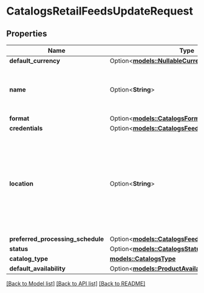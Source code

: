 # CatalogsRetailFeedsUpdateRequest

## Properties

Name | Type | Description | Notes
------------ | ------------- | ------------- | -------------
**default_currency** | Option<[**models::NullableCurrency**](NullableCurrency.md)> |  | [optional]
**name** | Option<**String**> | A human-friendly name associated to a given feed. | [optional]
**format** | Option<[**models::CatalogsFormat**](CatalogsFormat.md)> |  | [optional]
**credentials** | Option<[**models::CatalogsFeedCredentials**](CatalogsFeedCredentials.md)> |  | [optional]
**location** | Option<**String**> | The URL where a feed is available for download. This URL is what Pinterest will use to download a feed for processing. | [optional]
**preferred_processing_schedule** | Option<[**models::CatalogsFeedProcessingSchedule**](CatalogsFeedProcessingSchedule.md)> |  | [optional]
**status** | Option<[**models::CatalogsStatus**](CatalogsStatus.md)> |  | [optional]
**catalog_type** | [**models::CatalogsType**](CatalogsType.md) |  | 
**default_availability** | Option<[**models::ProductAvailabilityType**](ProductAvailabilityType.md)> |  | [optional]

[[Back to Model list]](../README.md#documentation-for-models) [[Back to API list]](../README.md#documentation-for-api-endpoints) [[Back to README]](../README.md)


